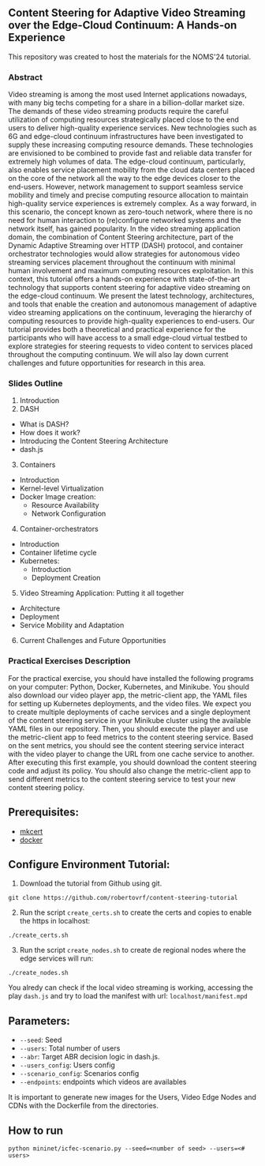 ## Content Steering for Adaptive Video Streaming over the Edge-Cloud Continuum: A Hands-on Experience 

This repository was created to host the materials for the NOMS'24 tutorial.

### Abstract

Video streaming is among the most used Internet applications nowadays, with many big techs competing for a share in a billion-dollar market size. The demands of these video streaming products require the careful utilization of computing resources strategically placed close to the end users to deliver high-quality experience services. New technologies such as 6G and edge-cloud continuum infrastructures have been investigated to supply these increasing computing resource demands. These technologies are envisioned to be combined to provide fast and reliable data transfer for extremely high volumes of data. The edge-cloud continuum, particularly, also enables service placement mobility from the cloud data centers placed on the core of the network all the way to the edge devices closer to the end-users. However, network management to support seamless service mobility and timely and precise computing resource allocation to maintain high-quality service experiences is extremely complex. As a way forward, in this scenario, the concept known as zero-touch network, where there is no need for human interaction to (re)configure networked systems and the network itself, has gained popularity. In the video streaming application domain, the combination of Content Steering architecture, part of the Dynamic Adaptive Streaming over HTTP (DASH) protocol, and container orchestrator technologies would allow strategies for autonomous video streaming services placement throughout the continuum with minimal human involvement and maximum computing resources exploitation. In this context,  this tutorial offers a hands-on experience with state-of-the-art technology that supports content steering for adaptive video streaming on the edge-cloud continuum. We present the latest technology, architectures, and tools that enable the creation and autonomous management of adaptive video streaming applications on the continuum, leveraging the hierarchy of computing resources to provide high-quality experiences to end-users. Our tutorial provides both a theoretical and practical experience for the participants who will have access to a small edge-cloud virtual testbed to explore strategies for steering requests to video content to services placed throughout the computing continuum. We will also lay down current challenges and future opportunities for research in this area.


### Slides Outline

1. Introduction
2. DASH
  - What is DASH?
  - How does it work?
  - Introducing the Content Steering Architecture
  - dash.js
3. Containers
  - Introduction
  - Kernel-level Virtualization
  - Docker Image creation: 
    - Resource Availability
    - Network Configuration
4. Container-orchestrators
  - Introduction
  - Container lifetime cycle
  - Kubernetes:
    - Introduction
    - Deployment Creation
5. Video Streaming Application: Putting it all together
  - Architecture
  - Deployment
  - Service Mobility and Adaptation
6. Current Challenges and Future Opportunities


### Practical Exercises Description

For the practical exercise, you should have installed the following programs on your computer: Python, Docker, Kubernetes, and Minikube. You should also download our video player app, the metric-client app, the YAML files for setting up Kubernetes deployments, and the video files. We expect you to create multiple deployments of cache services and a single deployment of the content steering service in your Minikube cluster using the available YAML files in our repository. Then, you should execute the player and use the metric-client app to feed metrics to the content steering service. Based on the sent metrics, you should see the content steering service interact with the video player to change the URL from one cache service to another. After executing this first example, you should download the content steering code and adjust its policy. You should also change the metric-client app to send different metrics to the content steering service to test your new content steering policy.


## Prerequisites:

- [mkcert](https://github.com/FiloSottile/mkcert)
- [docker](https://www.docker.com/)


## Configure Environment Tutorial:

1) Download the tutorial from Github using git.

```shell
git clone https://github.com/robertovrf/content-steering-tutorial
```

2) Run the script `create_certs.sh` to create the certs and copies to enable the https in localhost:

```shell
./create_certs.sh
```

3) Run the script `create_nodes.sh` to create de regional nodes where the edge services will run:

```shell
./create_nodes.sh
```

You alredy can check if the local video streaming is working, accessing the play `dash.js` and try to load the manifest with url: `localhost/manifest.mpd`




## Parameters:
- `--seed`: Seed
- `--users`: Total number of users
- `--abr`: Target ABR decision logic in dash.js. 
- `--users_config`: Users config
- `--scenario_config`: Scenarios config
- `--endpoints`: endpoints which videos are availables

It is important to generate new images for the Users, Video Edge Nodes and CDNs with the Dockerfile from the directories.


## How to run
```shell
python mininet/icfec-scenario.py --seed=<number of seed> --users=<# users>
```


